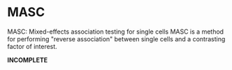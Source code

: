# MASC

MASC: Mixed-effects association testing for single cells
MASC is a method for performing "reverse association" between single cells and a contrasting factor of interest.

**INCOMPLETE**